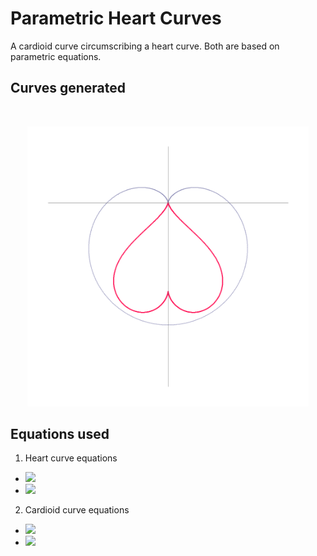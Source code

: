 # Parametric Heart Curves

A cardioid curve circumscribing a heart curve. Both are based on parametric equations.

## Curves generated
</br>
<p align="center">
  <img src="images/screenShot.PNG" width="450px"/>
</p>

## Equations used
1. Heart curve equations
  * <img src="https://latex.codecogs.com/gif.latex?\inline&space;\bg_white&space;x&space;=sin^{3}\theta" />
  * <img src="https://latex.codecogs.com/gif.latex?\inline&space;\bg_white&space;y&space;=&space;4cos\theta&space;-&space;1.3\cos(2\theta)&space;-&space;0.6\cos(3\theta)&space;-&space;0.2\cos(4\theta)" />
2. Cardioid curve equations
  * <img src="https://latex.codecogs.com/gif.latex?\inline&space;\bg_white&space;x&space;=&space;(1&space;-&space;\cos\theta)&space;\cos\theta" />
  * <img src="https://latex.codecogs.com/gif.latex?\inline&space;\bg_white&space;y&space;=&space;(1&space;-&space;\cos\theta)&space;\sin\theta" />
